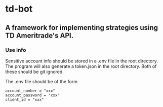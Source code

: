 # td-bot
## A framework for implementing strategies using TD Ameritrade's API.

### Use info
Sensitive account info should be stored in a .env file in the root directory. The program will also generate a token.json in the root directory. Both of these should be git ignored.

The .env file should be of the form
```
account_number = "xxx" 
account_password = "xxx"  
client_id = "xxx" 
```
